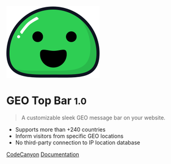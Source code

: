![logo](_media/icon.svg)

# GEO Top Bar <small>1.0</small>

> A customizable sleek GEO message bar on your website.

- Supports more than +240 countries
- Inform visitors from specific GEO locations
- No third-party connection to IP location database


[CodeCanyon](https://codecanyon.net/user/mypreview)
[Documentation](#geo-top-bar)

